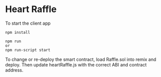 # Heart Raffle

To start the client app
```
npm install
```
```
npm run
or
npm run-script start
```
To change or re-deploy the smart contract, load Raffle.sol into remix and deploy. Then update heartRaffle.js with the correct ABI and contract address.
